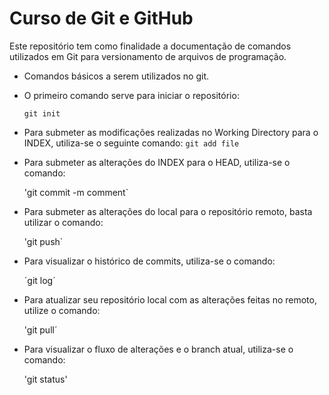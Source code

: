 # Curso de Git e GitHub

Este repositório tem como finalidade a documentação de comandos utilizados em Git para versionamento de arquivos de programação.

- Comandos básicos a serem utilizados no git. 

- O primeiro comando serve para iniciar o repositório:
	```
	git init
	```
- Para submeter as modificações realizadas no Working Directory para o INDEX, utiliza-se o seguinte comando:
	```git add file```
- Para submeter as alterações do INDEX para o HEAD, utiliza-se o comando:

	'git commit -m comment`
	
- Para submeter as alterações do local para o repositório remoto, basta utilizar o comando:

	'git push`

- Para visualizar o histórico de commits, utiliza-se o comando:

	´git log´

- Para atualizar seu repositório local com as alterações feitas no remoto, utilize o comando:

	'git pull´
	
- Para visualizar o fluxo de alterações e o branch atual, utiliza-se o comando:

	'git status'
